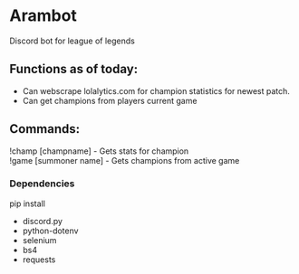 # Arambot
Discord bot for league of legends

## Functions as of today:
- Can webscrape lolalytics.com for champion statistics for newest patch.
- Can get champions from players current game

## Commands:

!champ [champname] - Gets stats for champion\
!game [summoner name] - Gets champions from active game


### Dependencies

pip install

- discord.py
- python-dotenv
- selenium
- bs4
- requests